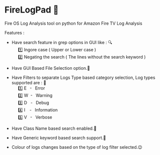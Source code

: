 # FireLogPad :dart:
Fire OS Log Analysis tool on python for Amazon Fire TV Log Analysis

Features :

* Have search feature in grep options in GUI like : :mag:
     </br>&ensp;&ensp;&ensp;:one: Ingore case ( Upper or Lower case )
     </br>&ensp;&ensp;&ensp;:two: Negating the search ( The lines without the search keyword )

* Have GUI Based File Selection option.:file_folder:

* Have Filters to separate Logs Type based category selection, Log types supported are : :vertical_traffic_light:
    </br>&ensp;&ensp;&ensp;:one: E &ensp;- &ensp;Error
    </br>&ensp;&ensp;&ensp;:two: W &nbsp;- &ensp;Warning
    </br>&ensp;&ensp;&ensp;:three: D &nbsp;&nbsp;- &ensp;Debug
    </br>&ensp;&ensp;&ensp;:four: I &ensp;&nbsp;- &ensp;Information
    </br>&ensp;&ensp;&ensp;:five: V &ensp;- &ensp;Verbose
    
* Have Class Name based search enabled.:mega:

* Have Generic keyword based search support.:microscope:

* Colour of logs changes based on the type of log filter selected.:wink:
